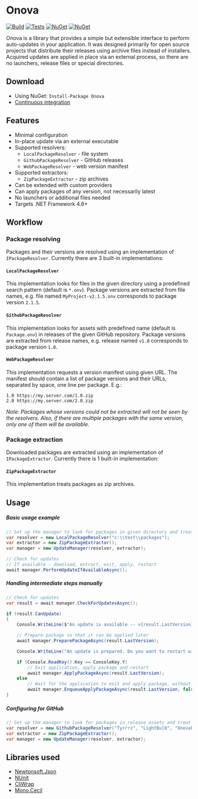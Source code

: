 # Onova

[![Build](https://img.shields.io/appveyor/ci/Tyrrrz/Onova/master.svg)](https://ci.appveyor.com/project/Tyrrrz/Onova)
[![Tests](https://img.shields.io/appveyor/tests/Tyrrrz/Onova/master.svg)](https://ci.appveyor.com/project/Tyrrrz/Onova)
[![NuGet](https://img.shields.io/nuget/v/Onova.svg)](https://nuget.org/packages/Onova)
[![NuGet](https://img.shields.io/nuget/dt/Onova.svg)](https://nuget.org/packages/Onova)

Onova is a library that provides a simple but extensible interface to perform auto-updates in your application. It was designed primarily for open source projects that distribute their releases using archive files instead of installers. Acquired updates are applied in place via an external process, so there are no launchers, release files or special directories.

## Download

- Using NuGet: `Install-Package Onova`
- [Continuous integration](https://ci.appveyor.com/project/Tyrrrz/Onova)

## Features

- Minimal configuration
- In-place update via an external executable
- Supported resolvers:
  - `LocalPackageResolver` - file system
  - `GithubPackageResolver` - GitHub releases
  - `WebPackageResolver` - web version manifest
- Supported extractors:
  - `ZipPackageExtractor` - zip archives
- Can be extended with custom providers
- Can apply packages of any version, not necessarily latest
- No launchers or additional files needed
- Targets .NET Framework 4.6+

## Workflow

### Package resolving

Packages and their versions are resolved using an implementation of `IPackageResolver`. Currently there are 3 built-in implementations:

#### `LocalPackageResolver` 

This implementation looks for files in the given directory using a predefined search pattern (default is `*.onv`). Package versions are extracted from file names, e.g. file named `MyProject-v2.1.5.onv` corresponds to package version `2.1.5`.

#### `GithubPackageResolver`

This implementation looks for assets with predefined name (default is `Package.onv`) in releases of the given GitHub repository. Package versions are extracted from release names, e.g. release named `v1.0` corresponds to package version `1.0`.

#### `WebPackageResolver`

This implementation requests a version manifest using given URL. The manifest should contain a list of package versions and their URLs, separated by space, one line per package. E.g.:
```
1.0 https://my.server.com/1.0.zip
2.0 https://my.server.com/2.0.zip
```

_Note: Packages whose versions could not be extracted will not be seen by the resolvers. Also, if there are multiple packages with the same version, only one of them will be available._

### Package extraction

Downloaded packages are extracted using an implementation of `IPackageExtractor`. Currently there is 1 built-in implementation:

#### `ZipPackageExtractor`

This implementation treats packages as zip archives.

## Usage

##### Basic usage example

```c#
// Set up the manager to look for packages in given directory and treat them as zips
var resolver = new LocalPackageResolver("c:\\test\\packages");
var extractor = new ZipPackageExtractor();
var manager = new UpdateManager(resolver, extractor);

// Check for updates
// If available - download, extract, exit, apply, restart
await manager.PerformUpdateIfAvailableAsync();
```

##### Handling intermediate steps manually

```c#
// Check for updates
var result = await manager.CheckForUpdatesAsync();

if (result.CanUpdate)
{
    Console.WriteLine($"An update is available -- v{result.LastVersion}");

    // Prepare package so that it can be applied later
    await manager.PreparePackageAsync(result.LastVersion);

    Console.WriteLine("An update is prepared. Do you want to restart with the new version? (y/n)");

    if (Console.ReadKey().Key == ConsoleKey.Y)
        // Exit application, apply package and restart
        await manager.ApplyPackageAsync(result.LastVersion);
    else
        // Wait for the application to exit and apply package, without restart
        await manager.EnqueueApplyPackageAsync(result.LastVersion, false);
}
```

##### Configuring for GitHub

```c#
// Set up the manager to look for packages in release assets and treat them as zips
var resolver = new GithubPackageResolver("Tyrrrz", "LightBulb", "OnovaPackage.zip");
var extractor = new ZipPackageExtractor();
var manager = new UpdateManager(resolver, extractor);
```

## Libraries used

- [Newtonsoft.Json](https://github.com/JamesNK/Newtonsoft.Json)
- [NUnit](https://github.com/nunit/nunit)
- [CliWrap](https://github.com/Tyrrrz/CliWrap)
- [Mono.Cecil](https://github.com/jbevain/cecil)